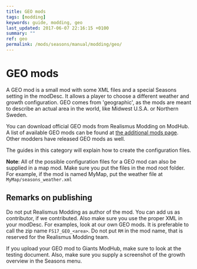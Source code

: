 ```yaml
---
title: GEO mods
tags: [modding]
keywords: guide, modding, geo
last_updated: 2017-06-07 22:16:15 +0100
summary: ""
ref: geo
permalink: /mods/seasons/manual/modding/geo/
---
```


# GEO mods

A GEO mod is a small mod with some XML files and a special Seasons setting in the modDesc. It allows a player to choose a different weather and growth configuration. GEO comes from 'geographic', as the mods are meant to describe an actual area in the world, like Midwest U.S.A. or Northern Sweden.

You can download official GEO mods from Realismus Modding on ModHub. A list of available GEO mods can be found at [the additional mods page](/mods/seasons/supplements). Other modders have released GEO mods as well.

The guides in this category will explain how to create the configuration files.

**Note**: All of the possible configuration files for a GEO mod can also be supplied in a map mod. Make sure you put the files in the mod root folder. For example, if the mod is named MyMap, put the weather file at `MyMap/seasons_weather.xml`

## Remarks on publishing

Do not put Realismus Modding as author of the mod. You can add us as contributor, if we contributed. Also make sure you use the proper XML in your modDesc. For examples, look at our own GEO mods.
It is preferable to call the zip name `FS17_GEO_<area>`. Do not put `RM` in the mod name, that is reserved for the Realismus Modding team.

If you upload your GEO mod to Giants ModHub, make sure to look at the testing document. Also, make sure you supply a screenshot of the growth overview in the Seasons menu.
